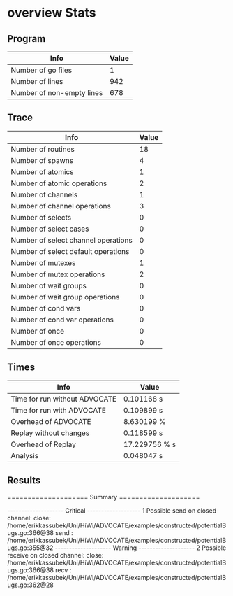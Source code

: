# overview Stats

## Program
| Info | Value |
| - | - |
| Number of go files | 1 |
| Number of lines | 942 |
| Number of non-empty lines | 678 |


## Trace
| Info | Value |
| - | - |
| Number of routines | 18 |
| Number of spawns | 4 |
| Number of atomics | 1 |
| Number of atomic operations | 2 |
| Number of channels | 1 |
| Number of channel operations | 3 |
| Number of selects | 0 |
| Number of select cases | 0 |
| Number of select channel operations | 0 |
| Number of select default operations | 0 |
| Number of mutexes | 1 |
| Number of mutex operations | 2 |
| Number of wait groups | 0 |
| Number of wait group operations | 0 |
| Number of cond vars | 0 |
| Number of cond var operations | 0 |
| Number of once | 0| 
| Number of once operations | 0 |


## Times
| Info | Value |
| - | - |
| Time for run without ADVOCATE | 0.101168 s |
| Time for run with ADVOCATE | 0.109899 s |
| Overhead of ADVOCATE | 8.630199 % |
| Replay without changes | 0.118599 s |
| Overhead of Replay | 17.229756 % s |
| Analysis | 0.048047 s |


## Results
==================== Summary ====================

-------------------- Critical -------------------
1 Possible send on closed channel:
	close: /home/erikkassubek/Uni/HiWi/ADVOCATE/examples/constructed/potentialBugs.go:366@38
	send : /home/erikkassubek/Uni/HiWi/ADVOCATE/examples/constructed/potentialBugs.go:355@32
-------------------- Warning --------------------
2 Possible receive on closed channel:
	close: /home/erikkassubek/Uni/HiWi/ADVOCATE/examples/constructed/potentialBugs.go:366@38
	recv : /home/erikkassubek/Uni/HiWi/ADVOCATE/examples/constructed/potentialBugs.go:362@28
